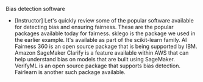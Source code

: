 Bias detection software
- [Instructor] Let's quickly review some of the popular software available for detecting bias and ensuring fairness. These are the popular packages available today for fairness. sklego is the package we used in the earlier example. It's available as part of the scikit-learn family. AI Fairness 360 is an open source package that is being supported by IBM. Amazon SageMaker Clarify is a feature available within AWS that can help understand bias on models that are built using SageMaker. VerifyML is an open source package that supports bias detection. Fairlearn is another such package available.